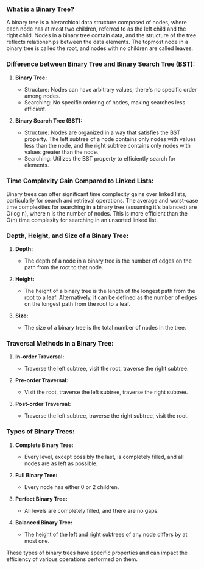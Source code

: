 ### What is a Binary Tree?

A binary tree is a hierarchical data structure composed of nodes, where each node has at most two children, referred to as the left child and the right child. Nodes in a binary tree contain data, and the structure of the tree reflects relationships between the data elements. The topmost node in a binary tree is called the root, and nodes with no children are called leaves.

### Difference between Binary Tree and Binary Search Tree (BST):

1. **Binary Tree:**
   - Structure: Nodes can have arbitrary values; there's no specific order among nodes.
   - Searching: No specific ordering of nodes, making searches less efficient.
  
2. **Binary Search Tree (BST):**
   - Structure: Nodes are organized in a way that satisfies the BST property. The left subtree of a node contains only nodes with values less than the node, and the right subtree contains only nodes with values greater than the node.
   - Searching: Utilizes the BST property to efficiently search for elements.

### Time Complexity Gain Compared to Linked Lists:

Binary trees can offer significant time complexity gains over linked lists, particularly for search and retrieval operations. The average and worst-case time complexities for searching in a binary tree (assuming it's balanced) are O(log n), where n is the number of nodes. This is more efficient than the O(n) time complexity for searching in an unsorted linked list.

### Depth, Height, and Size of a Binary Tree:

1. **Depth:**
   - The depth of a node in a binary tree is the number of edges on the path from the root to that node.

2. **Height:**
   - The height of a binary tree is the length of the longest path from the root to a leaf. Alternatively, it can be defined as the number of edges on the longest path from the root to a leaf.

3. **Size:**
   - The size of a binary tree is the total number of nodes in the tree.

### Traversal Methods in a Binary Tree:

1. **In-order Traversal:**
   - Traverse the left subtree, visit the root, traverse the right subtree.

2. **Pre-order Traversal:**
   - Visit the root, traverse the left subtree, traverse the right subtree.

3. **Post-order Traversal:**
   - Traverse the left subtree, traverse the right subtree, visit the root.

### Types of Binary Trees:

1. **Complete Binary Tree:**
   - Every level, except possibly the last, is completely filled, and all nodes are as left as possible.

2. **Full Binary Tree:**
   - Every node has either 0 or 2 children.

3. **Perfect Binary Tree:**
   - All levels are completely filled, and there are no gaps.

4. **Balanced Binary Tree:**
   - The height of the left and right subtrees of any node differs by at most one.

These types of binary trees have specific properties and can impact the efficiency of various operations performed on them.
